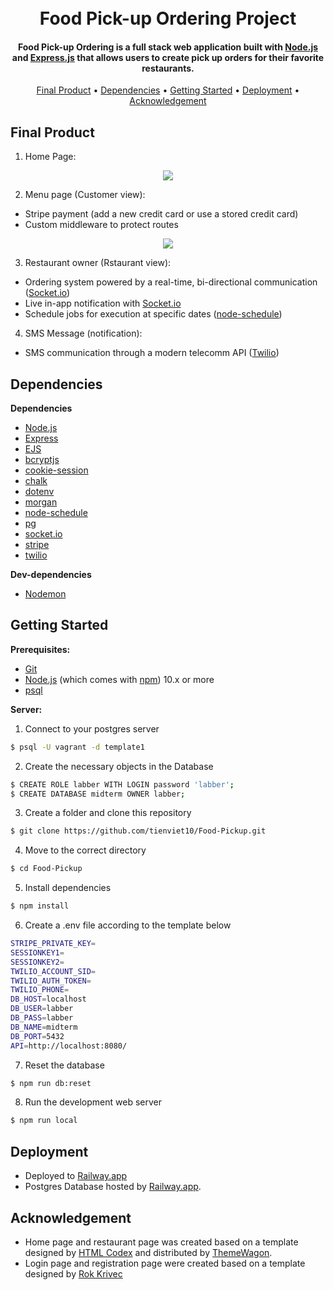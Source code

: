 
<h1 align="center">
  <br>
  Food Pick-up Ordering Project
  <br>
</h1>

<h4 align="center">Food Pick-up Ordering is a full stack web application built with <a href="https://nodejs.org/en/">Node.js</a> and <a href="https://expressjs.com/">Express.js</a> that allows users to create pick up orders for their favorite restaurants.</h4>

<p align="center">
  <a href="#final-product">Final Product</a> •
  <a href="#dependencies">Dependencies</a> •
  <a href="#getting-started">Getting Started</a> •
  <a href="#deployment">Deployment</a> •
  <a href="#acknowledgement">Acknowledgement</a>
</p>


## Final Product
1. Home Page:

<p align="center">
  <img src="https://user-images.githubusercontent.com/70352144/219830594-544df17c-c820-4aab-98e3-cd2245b7cea6.gif">
</p>

2. Menu page (Customer view):
  - Stripe payment (add a new credit card or use a stored credit card)
  - Custom middleware to protect routes

<p align="center">
  <img src="https://user-images.githubusercontent.com/70352144/219830872-a23d4ed3-3114-4548-bc17-252a40400abe.gif">
</p>

3. Restaurant owner (Rstaurant view):
  - Ordering system powered by a real-time, bi-directional communication (<a href="https://socket.io">Socket.io</a>)
  - Live in-app notification with <a href="https://socket.io">Socket.io</a>
  - Schedule jobs for execution at specific dates (<a href="https://www.npmjs.com/package/node-schedule">node-schedule</a>)

4. SMS Message (notification):
  - SMS communication through a modern telecomm API (<a href="https://www.twilio.com/">Twilio</a>)


## Dependencies

**Dependencies**

- [Node.js](https://nodejs.org/en/)
- [Express](https://expressjs.com/)
- [EJS](https://ejs.co/)
- [bcryptjs](https://github.com/kelektiv/node.bcrypt.js#readme)
- [cookie-session](https://github.com/expressjs/cookie-session#readme)
- [chalk](https://github.com/chalk/chalk#readme)
- [dotenv](https://github.com/motdotla/dotenv#readme)
- [morgan](https://github.com/expressjs/morgan#readme)
- [node-schedule](https://github.com/node-schedule/node-schedule#readme)
- [pg](https://node-postgres.com/)
- [socket.io](https://socket.io/)
- [stripe](https://stripe.com/en-ca)
- [twilio](https://www.twilio.com/)

**Dev-dependencies**
- [Nodemon](https://nodemon.io/)

## Getting Started

**Prerequisites:**

* [Git](https://git-scm.com) 
* [Node.js](https://nodejs.org/en/download/) (which comes with [npm](http://npmjs.com)) 10.x or more
* [psql](https://www.postgresql.org/docs/current/app-psql.html)


**Server:**

1. Connect to your postgres server

```sh
$ psql -U vagrant -d template1
```

2. Create the necessary objects in the Database

```sh
$ CREATE ROLE labber WITH LOGIN password 'labber';
$ CREATE DATABASE midterm OWNER labber;
```

3. Create a folder and clone this repository

```sh
$ git clone https://github.com/tienviet10/Food-Pickup.git
```

4. Move to the correct directory

```sh
$ cd Food-Pickup
```

5. Install dependencies

```sh
$ npm install
```

6. Create a .env file according to the template below

```sh
STRIPE_PRIVATE_KEY=
SESSIONKEY1=
SESSIONKEY2=
TWILIO_ACCOUNT_SID=
TWILIO_AUTH_TOKEN=
TWILIO_PHONE=
DB_HOST=localhost
DB_USER=labber
DB_PASS=labber
DB_NAME=midterm
DB_PORT=5432
API=http://localhost:8080/
```

7. Reset the database

```sh
$ npm run db:reset
```

8. Run the development web server

```sh
$ npm run local
```


## Deployment
- Deployed to <a href="https://railway.app/">Railway.app</a>
- Postgres Database hosted by <a href="https://railway.app/">Railway.app</a>.

## Acknowledgement
- Home page and restaurant page was created based on a template designed by <a href="https://htmlcodex.com">HTML Codex</a> and distributed by <a href="https://themewagon.com">ThemeWagon</a>.
- Login page and registration page were created based on a template designed by <a href="https://colorlib.com/wp/template/colorlib-regform-8/">Rok Krivec</a>

